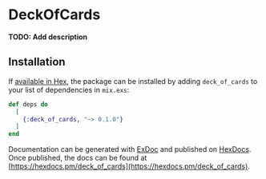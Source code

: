 # DeckOfCards

**TODO: Add description**

## Installation

If [available in Hex](https://hex.pm/docs/publish), the package can be installed
by adding `deck_of_cards` to your list of dependencies in `mix.exs`:

```elixir
def deps do
  [
    {:deck_of_cards, "~> 0.1.0"}
  ]
end
```

Documentation can be generated with [ExDoc](https://github.com/elixir-lang/ex_doc)
and published on [HexDocs](https://hexdocs.pm). Once published, the docs can
be found at [https://hexdocs.pm/deck_of_cards](https://hexdocs.pm/deck_of_cards).

